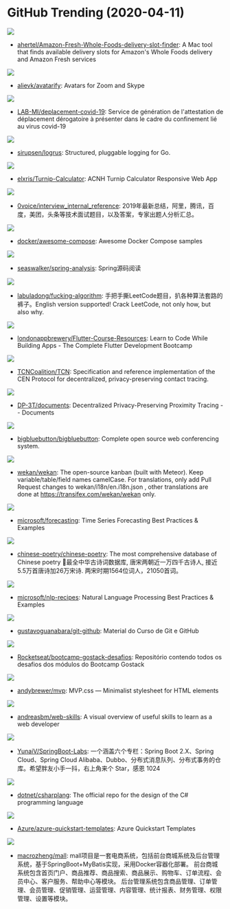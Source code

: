 # GitHub Trending (2020-04-11)

![](https://img.shields.io/badge/AppleScript-New%20121-green?style=flat-square&logo=appveyor)
- [ahertel/Amazon-Fresh-Whole-Foods-delivery-slot-finder](https://github.com/ahertel/Amazon-Fresh-Whole-Foods-delivery-slot-finder): A Mac tool that finds available delivery slots for Amazon's Whole Foods delivery and Amazon Fresh services

![](https://img.shields.io/badge/Python-New%2094-green?style=flat-square&logo=appveyor)
- [alievk/avatarify](https://github.com/alievk/avatarify): Avatars for Zoom and Skype

![](https://img.shields.io/badge/HTML-New%2052-green?style=flat-square&logo=appveyor)
- [LAB-MI/deplacement-covid-19](https://github.com/LAB-MI/deplacement-covid-19): Service de génération de l'attestation de déplacement dérogatoire à présenter dans le cadre du confinement lié au virus covid-19

![](https://img.shields.io/badge/Go-New%2091-green?style=flat-square&logo=appveyor)
- [sirupsen/logrus](https://github.com/sirupsen/logrus): Structured, pluggable logging for Go.

![](https://img.shields.io/badge/JavaScript-New%2017-green?style=flat-square&logo=appveyor)
- [elxris/Turnip-Calculator](https://github.com/elxris/Turnip-Calculator): ACNH Turnip Calculator Responsive Web App

![](https://img.shields.io/badge/Python-New%20177-green?style=flat-square&logo=appveyor)
- [0voice/interview_internal_reference](https://github.com/0voice/interview_internal_reference): 2019年最新总结，阿里，腾讯，百度，美团，头条等技术面试题目，以及答案，专家出题人分析汇总。

![](https://img.shields.io/badge/HTML-New%20146-green?style=flat-square&logo=appveyor)
- [docker/awesome-compose](https://github.com/docker/awesome-compose): Awesome Docker Compose samples

![](https://img.shields.io/badge/Java-New%20109-green?style=flat-square&logo=appveyor)
- [seaswalker/spring-analysis](https://github.com/seaswalker/spring-analysis): Spring源码阅读

![](https://img.shields.io/badge/none-New%201-green?style=flat-square&logo=appveyor)
- [labuladong/fucking-algorithm](https://github.com/labuladong/fucking-algorithm): 手把手撕LeetCode题目，扒各种算法套路的裤子。English version supported! Crack LeetCode, not only how, but also why.

![](https://img.shields.io/badge/none-New%2053-green?style=flat-square&logo=appveyor)
- [londonappbrewery/Flutter-Course-Resources](https://github.com/londonappbrewery/Flutter-Course-Resources): Learn to Code While Building Apps - The Complete Flutter Development Bootcamp

![](https://img.shields.io/badge/Rust-New%2028-green?style=flat-square&logo=appveyor)
- [TCNCoalition/TCN](https://github.com/TCNCoalition/TCN): Specification and reference implementation of the CEN Protocol for decentralized, privacy-preserving contact tracing.

![](https://img.shields.io/badge/none-New%2077-green?style=flat-square&logo=appveyor)
- [DP-3T/documents](https://github.com/DP-3T/documents): Decentralized Privacy-Preserving Proximity Tracing -- Documents

![](https://img.shields.io/badge/Java-New%2021-green?style=flat-square&logo=appveyor)
- [bigbluebutton/bigbluebutton](https://github.com/bigbluebutton/bigbluebutton): Complete open source web conferencing system.

![](https://img.shields.io/badge/JavaScript-New%2016-green?style=flat-square&logo=appveyor)
- [wekan/wekan](https://github.com/wekan/wekan): The open-source kanban (built with Meteor). Keep variable/table/field names camelCase. For translations, only add Pull Request changes to wekan/i18n/en.i18n.json , other translations are done at https://transifex.com/wekan/wekan only.

![](https://img.shields.io/badge/HTML-New%2091-green?style=flat-square&logo=appveyor)
- [microsoft/forecasting](https://github.com/microsoft/forecasting): Time Series Forecasting Best Practices & Examples

![](https://img.shields.io/badge/JavaScript-New%2073-green?style=flat-square&logo=appveyor)
- [chinese-poetry/chinese-poetry](https://github.com/chinese-poetry/chinese-poetry): The most comprehensive database of Chinese poetry 🧶最全中华古诗词数据库, 唐宋两朝近一万四千古诗人, 接近5.5万首唐诗加26万宋诗. 两宋时期1564位词人，21050首词。

![](https://img.shields.io/badge/Python-New%2090-green?style=flat-square&logo=appveyor)
- [microsoft/nlp-recipes](https://github.com/microsoft/nlp-recipes): Natural Language Processing Best Practices & Examples

![](https://img.shields.io/badge/none-New%2022-green?style=flat-square&logo=appveyor)
- [gustavoguanabara/git-github](https://github.com/gustavoguanabara/git-github): Material do Curso de Git e GitHub

![](https://img.shields.io/badge/none-New%2020-green?style=flat-square&logo=appveyor)
- [Rocketseat/bootcamp-gostack-desafios](https://github.com/Rocketseat/bootcamp-gostack-desafios): Repositório contendo todos os desafios dos módulos do Bootcamp Gostack

![](https://img.shields.io/badge/HTML-New%2069-green?style=flat-square&logo=appveyor)
- [andybrewer/mvp](https://github.com/andybrewer/mvp): MVP.css — Minimalist stylesheet for HTML elements

![](https://img.shields.io/badge/JavaScript-New%20227-green?style=flat-square&logo=appveyor)
- [andreasbm/web-skills](https://github.com/andreasbm/web-skills): A visual overview of useful skills to learn as a web developer

![](https://img.shields.io/badge/Java-New%2081-green?style=flat-square&logo=appveyor)
- [YunaiV/SpringBoot-Labs](https://github.com/YunaiV/SpringBoot-Labs): 一个涵盖六个专栏：Spring Boot 2.X、Spring Cloud、Spring Cloud Alibaba、Dubbo、分布式消息队列、分布式事务的仓库。希望胖友小手一抖，右上角来个 Star，感恩 1024

![](https://img.shields.io/badge/C%23-New%2012-green?style=flat-square&logo=appveyor)
- [dotnet/csharplang](https://github.com/dotnet/csharplang): The official repo for the design of the C# programming language

![](https://img.shields.io/badge/PowerShell-New%2060-green?style=flat-square&logo=appveyor)
- [Azure/azure-quickstart-templates](https://github.com/Azure/azure-quickstart-templates): Azure Quickstart Templates

![](https://img.shields.io/badge/Java-New%2089-green?style=flat-square&logo=appveyor)
- [macrozheng/mall](https://github.com/macrozheng/mall): mall项目是一套电商系统，包括前台商城系统及后台管理系统，基于SpringBoot+MyBatis实现，采用Docker容器化部署。 前台商城系统包含首页门户、商品推荐、商品搜索、商品展示、购物车、订单流程、会员中心、客户服务、帮助中心等模块。 后台管理系统包含商品管理、订单管理、会员管理、促销管理、运营管理、内容管理、统计报表、财务管理、权限管理、设置等模块。

